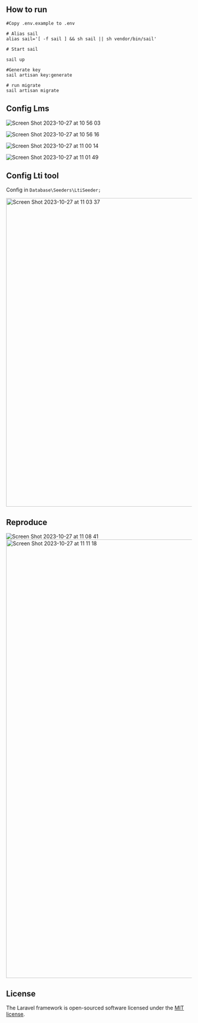 
## How to run

```shell
#Copy .env.example to .env

# Alias sail
alias sail='[ -f sail ] && sh sail || sh vendor/bin/sail'

# Start sail

sail up

#Generate key 
sail artisan key:generate

# run migrate
sail artisan migrate

```

## Config Lms

![Screen Shot 2023-10-27 at 10 56 03](https://github.com/luongtu996/lti-provider/assets/26574116/f1d640bb-262d-4d93-9bee-bc71d1d884d5)

![Screen Shot 2023-10-27 at 10 56 16](https://github.com/luongtu996/lti-provider/assets/26574116/74b9df76-0c68-459d-b51f-d6f8e634acf7)

![Screen Shot 2023-10-27 at 11 00 14](https://github.com/luongtu996/lti-provider/assets/26574116/b65252b6-8805-4fcd-bd41-a5b531c58ebf)

![Screen Shot 2023-10-27 at 11 01 49](https://github.com/luongtu996/lti-provider/assets/26574116/c3d6a859-30f3-4ac6-b420-8140acc78c95)

## Config Lti tool

Config in `Database\Seeders\LtiSeeder;`

<img width="836" alt="Screen Shot 2023-10-27 at 11 03 37" src="https://github.com/luongtu996/lti-provider/assets/26574116/11baf554-7dc8-427a-a250-60f904d4a72d">

## Reproduce
![Screen Shot 2023-10-27 at 11 08 41](https://github.com/luongtu996/lti-provider/assets/26574116/89c706bc-0c3d-4f06-bef8-2172bba20b7d)
<img width="1188" alt="Screen Shot 2023-10-27 at 11 11 18" src="https://github.com/luongtu996/lti-provider/assets/26574116/68ba63a8-925c-4230-a249-4d4cfed3cd97">



## License

The Laravel framework is open-sourced software licensed under the [MIT license](https://opensource.org/licenses/MIT).
